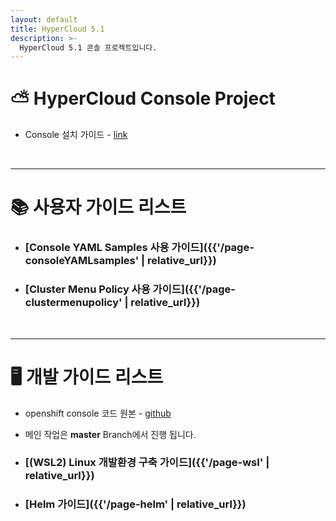 ```yaml
---
layout: default
title: HyperCloud 5.1
description: >-
  HyperCloud 5.1 콘솔 프로젝트입니다.
---
```


# ⛅ HyperCloud Console Project

- Console 설치 가이드 - [link](https://github.com/tmax-cloud/install-console)

<br/>

---

# 📚 사용자 가이드 리스트

- ### [Console YAML Samples 사용 가이드]({{'/page-consoleYAMLsamples' | relative_url}})
- ### [Cluster Menu Policy 사용 가이드]({{'/page-clustermenupolicy' | relative_url}})
<br/>

---

<!-- # 🧐 메뉴 담당자

<div class="menuHandlerTable-container">
<div class="inner-vertical-container">
<h2>Master Menu</h2>
<table class="inline-table">
  {% for row in site.data.masterMenu %}
    {% if forloop.first %}
    <tr>
      {% for pair in row %}
        <th>{{ pair[0] }}</th>
      {% endfor %}
    </tr>
    {% endif %}

    {% tablerow pair in row %}
      {{ pair[1] }}
    {% endtablerow %}

{% endfor %}

</table>

<h2>Multi Cluster Menu</h2>
<table class="inline-table">
  {% for row in site.data.multiMenu %}
    {% if forloop.first %}
    <tr>
      {% for pair in row %}
        <th>{{ pair[0] }}</th>
      {% endfor %}
    </tr>
    {% endif %}

    {% tablerow pair in row %}
      {{ pair[1] }}
    {% endtablerow %}

{% endfor %}

</table>
</div>

<div class="inner-vertical-container">
<h2>Developer Menu</h2>
<table class="inline-table">
  {% for row in site.data.developerMenu %}
    {% if forloop.first %}
    <tr>
      {% for pair in row %}
        <th>{{ pair[0] }}</th>
      {% endfor %}
    </tr>
    {% endif %}

    {% tablerow pair in row %}
      {{ pair[1] }}
    {% endtablerow %}

{% endfor %}

</table>
</div>

</div>

<br/>
--- -->

# 🖥️ 개발 가이드 리스트

- openshift console 코드 원본 - [github](https://github.com/openshift/console/tree/release-4.5)
- 메인 작업은 **master** Branch에서 진행 됩니다.

- ### [(WSL2) Linux 개발환경 구축 가이드]({{'/page-wsl' | relative_url}})
- ### [Helm 가이드]({{'/page-helm' | relative_url}})
